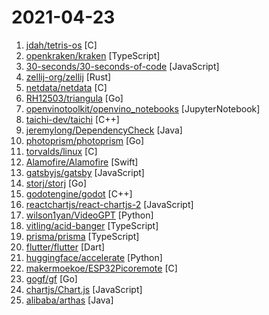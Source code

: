 # 2021-04-23

1. [jdah/tetris-os](https://github.com/jdah/tetris-os "An operating system, but it only plays Tetris.") [C]
2. [openkraken/kraken](https://github.com/openkraken/kraken "A high-performance, web standards-compliant rendering engine based on Flutter.") [TypeScript]
3. [30-seconds/30-seconds-of-code](https://github.com/30-seconds/30-seconds-of-code "Short JavaScript code snippets for all your development needs") [JavaScript]
4. [zellij-org/zellij](https://github.com/zellij-org/zellij "A terminal workspace with batteries included") [Rust]
5. [netdata/netdata](https://github.com/netdata/netdata "Real-time performance monitoring, done right! https://www.netdata.cloud") [C]
6. [RH12503/triangula](https://github.com/RH12503/triangula "Generate high-quality triangulated art from images.") [Go]
7. [openvinotoolkit/openvino_notebooks](https://github.com/openvinotoolkit/openvino_notebooks "📚 A collection of Python notebooks for learning and experimenting with OpenVINO 👓") [JupyterNotebook]
8. [taichi-dev/taichi](https://github.com/taichi-dev/taichi "Productive & portable programming language for high-performance, sparse & differentiable computing on CPUs & GPUs") [C++]
9. [jeremylong/DependencyCheck](https://github.com/jeremylong/DependencyCheck "OWASP dependency-check is a software composition analysis utility that detects publicly disclosed vulnerabilities in application dependencies.") [Java]
10. [photoprism/photoprism](https://github.com/photoprism/photoprism "Personal Photo Management powered by Go and Google TensorFlow") [Go]
11. [torvalds/linux](https://github.com/torvalds/linux "Linux kernel source tree") [C]
12. [Alamofire/Alamofire](https://github.com/Alamofire/Alamofire "Elegant HTTP Networking in Swift") [Swift]
13. [gatsbyjs/gatsby](https://github.com/gatsbyjs/gatsby "Build blazing fast, modern apps and websites with React") [JavaScript]
14. [storj/storj](https://github.com/storj/storj "Ongoing Storj v3 development. Decentralized cloud object storage that is affordable, easy to use, private, and secure.") [Go]
15. [godotengine/godot](https://github.com/godotengine/godot "Godot Engine – Multi-platform 2D and 3D game engine") [C++]
16. [reactchartjs/react-chartjs-2](https://github.com/reactchartjs/react-chartjs-2 "React wrapper for Chart.js") [JavaScript]
17. [wilson1yan/VideoGPT](https://github.com/wilson1yan/VideoGPT "") [Python]
18. [vitling/acid-banger](https://github.com/vitling/acid-banger "The Endless Acid Banger") [TypeScript]
19. [prisma/prisma](https://github.com/prisma/prisma "Next-generation ORM for Node.js & TypeScript | PostgreSQL, MySQL, MariaDB, SQL Server & SQLite") [TypeScript]
20. [flutter/flutter](https://github.com/flutter/flutter "Flutter makes it easy and fast to build beautiful apps for mobile and beyond.") [Dart]
21. [huggingface/accelerate](https://github.com/huggingface/accelerate "A simple way to train and use PyTorch models with multi-GPU, TPU, mixed-precision") [Python]
22. [makermoekoe/ESP32Picoremote](https://github.com/makermoekoe/ESP32Picoremote "") [C]
23. [gogf/gf](https://github.com/gogf/gf "GoFrame is a modular, powerful, high-performance and enterprise-class application development framework of Golang.") [Go]
24. [chartjs/Chart.js](https://github.com/chartjs/Chart.js "Simple HTML5 Charts using the <canvas> tag") [JavaScript]
25. [alibaba/arthas](https://github.com/alibaba/arthas "Alibaba Java Diagnostic Tool Arthas/Alibaba Java诊断利器Arthas") [Java]
